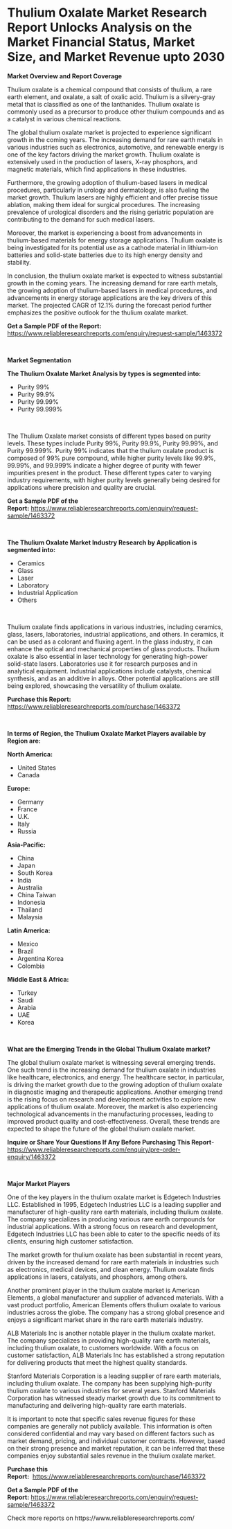 <p><h1>Thulium Oxalate Market Research Report Unlocks Analysis on the Market Financial Status, Market Size, and Market Revenue upto 2030</h1></p><p><strong>Market Overview and Report Coverage</strong></p>
<p><p>Thulium oxalate is a chemical compound that consists of thulium, a rare earth element, and oxalate, a salt of oxalic acid. Thulium is a silvery-gray metal that is classified as one of the lanthanides. Thulium oxalate is commonly used as a precursor to produce other thulium compounds and as a catalyst in various chemical reactions.</p><p>The global thulium oxalate market is projected to experience significant growth in the coming years. The increasing demand for rare earth metals in various industries such as electronics, automotive, and renewable energy is one of the key factors driving the market growth. Thulium oxalate is extensively used in the production of lasers, X-ray phosphors, and magnetic materials, which find applications in these industries.</p><p>Furthermore, the growing adoption of thulium-based lasers in medical procedures, particularly in urology and dermatology, is also fueling the market growth. Thulium lasers are highly efficient and offer precise tissue ablation, making them ideal for surgical procedures. The increasing prevalence of urological disorders and the rising geriatric population are contributing to the demand for such medical lasers.</p><p>Moreover, the market is experiencing a boost from advancements in thulium-based materials for energy storage applications. Thulium oxalate is being investigated for its potential use as a cathode material in lithium-ion batteries and solid-state batteries due to its high energy density and stability.</p><p>In conclusion, the thulium oxalate market is expected to witness substantial growth in the coming years. The increasing demand for rare earth metals, the growing adoption of thulium-based lasers in medical procedures, and advancements in energy storage applications are the key drivers of this market. The projected CAGR of 12.1% during the forecast period further emphasizes the positive outlook for the thulium oxalate market.</p></p>
<p><strong>Get a Sample PDF of the Report:</strong> <a href="https://www.reliableresearchreports.com/enquiry/request-sample/1463372">https://www.reliableresearchreports.com/enquiry/request-sample/1463372</a></p>
<p>&nbsp;</p>
<p><strong>Market Segmentation</strong></p>
<p><strong>The Thulium Oxalate Market Analysis by types is segmented into:</strong></p>
<p><ul><li>Purity 99%</li><li>Purity 99.9%</li><li>Purity 99.99%</li><li>Purity 99.999%</li></ul></p>
<p>&nbsp;</p>
<p><p>The Thulium Oxalate market consists of different types based on purity levels. These types include Purity 99%, Purity 99.9%, Purity 99.99%, and Purity 99.999%. Purity 99% indicates that the thulium oxalate product is composed of 99% pure compound, while higher purity levels like 99.9%, 99.99%, and 99.999% indicate a higher degree of purity with fewer impurities present in the product. These different types cater to varying industry requirements, with higher purity levels generally being desired for applications where precision and quality are crucial.</p></p>
<p><strong>Get a Sample PDF of the Report:</strong>&nbsp;<a href="https://www.reliableresearchreports.com/enquiry/request-sample/1463372">https://www.reliableresearchreports.com/enquiry/request-sample/1463372</a></p>
<p>&nbsp;</p>
<p><strong>The Thulium Oxalate Market Industry Research by Application is segmented into:</strong></p>
<p><ul><li>Ceramics</li><li>Glass</li><li>Laser</li><li>Laboratory</li><li>Industrial Application</li><li>Others</li></ul></p>
<p>&nbsp;</p>
<p><p>Thulium oxalate finds applications in various industries, including ceramics, glass, lasers, laboratories, industrial applications, and others. In ceramics, it can be used as a colorant and fluxing agent. In the glass industry, it can enhance the optical and mechanical properties of glass products. Thulium oxalate is also essential in laser technology for generating high-power solid-state lasers. Laboratories use it for research purposes and in analytical equipment. Industrial applications include catalysts, chemical synthesis, and as an additive in alloys. Other potential applications are still being explored, showcasing the versatility of thulium oxalate.</p></p>
<p><strong>Purchase this Report:</strong>&nbsp; <a href="https://www.reliableresearchreports.com/purchase/1463372">https://www.reliableresearchreports.com/purchase/1463372</a></p>
<p>&nbsp;</p>
<p><strong>In terms of Region, the Thulium Oxalate Market Players available by Region are:</strong></p>
<p>
    <p> <strong> North America: </strong>
        <ul>
            <li>United States</li>
            <li>Canada</li>
        </ul>
        </p> 
    <p> <strong> Europe: </strong>
        <ul>
            <li>Germany</li>
            <li>France</li>
            <li>U.K.</li>
            <li>Italy</li>
            <li>Russia</li>
        </ul>
        </p> 
    <p> <strong> Asia-Pacific: </strong>
        <ul>
            <li>China</li>
            <li>Japan</li>
            <li>South Korea</li>
            <li>India</li>
            <li>Australia</li>
            <li>China Taiwan</li>
            <li>Indonesia</li>
            <li>Thailand</li>
            <li>Malaysia</li>
        </ul>
        </p> 
    <p> <strong> Latin America: </strong>
        <ul>
            <li>Mexico</li>
            <li>Brazil</li>
            <li>Argentina Korea</li>
            <li>Colombia</li>
        </ul>
        </p> 
    <p> <strong> Middle East & Africa: </strong>
        <ul>
            <li>Turkey</li>
            <li>Saudi</li>
            <li>Arabia</li>
            <li>UAE</li>
            <li>Korea</li>
        </ul>
    </p>
    </p>
<p>&nbsp;</p>
<p><strong>What are the Emerging Trends in the Global Thulium Oxalate market?</strong></p>
<p><p>The global thulium oxalate market is witnessing several emerging trends. One such trend is the increasing demand for thulium oxalate in industries like healthcare, electronics, and energy. The healthcare sector, in particular, is driving the market growth due to the growing adoption of thulium oxalate in diagnostic imaging and therapeutic applications. Another emerging trend is the rising focus on research and development activities to explore new applications of thulium oxalate. Moreover, the market is also experiencing technological advancements in the manufacturing processes, leading to improved product quality and cost-effectiveness. Overall, these trends are expected to shape the future of the global thulium oxalate market.</p></p>
<p><strong>Inquire or Share Your Questions If Any Before Purchasing This Report</strong>- <a href="https://www.reliableresearchreports.com/enquiry/pre-order-enquiry/1463372">https://www.reliableresearchreports.com/enquiry/pre-order-enquiry/1463372</a></p>
<p>&nbsp;</p>
<p><strong>Major Market Players</strong></p>
<p><p>One of the key players in the thulium oxalate market is Edgetech Industries LLC. Established in 1995, Edgetech Industries LLC is a leading supplier and manufacturer of high-quality rare earth materials, including thulium oxalate. The company specializes in producing various rare earth compounds for industrial applications. With a strong focus on research and development, Edgetech Industries LLC has been able to cater to the specific needs of its clients, ensuring high customer satisfaction.</p><p>The market growth for thulium oxalate has been substantial in recent years, driven by the increased demand for rare earth materials in industries such as electronics, medical devices, and clean energy. Thulium oxalate finds applications in lasers, catalysts, and phosphors, among others.</p><p>Another prominent player in the thulium oxalate market is American Elements, a global manufacturer and supplier of advanced materials. With a vast product portfolio, American Elements offers thulium oxalate to various industries across the globe. The company has a strong global presence and enjoys a significant market share in the rare earth materials industry.</p><p>ALB Materials Inc is another notable player in the thulium oxalate market. The company specializes in providing high-quality rare earth materials, including thulium oxalate, to customers worldwide. With a focus on customer satisfaction, ALB Materials Inc has established a strong reputation for delivering products that meet the highest quality standards.</p><p>Stanford Materials Corporation is a leading supplier of rare earth materials, including thulium oxalate. The company has been supplying high-purity thulium oxalate to various industries for several years. Stanford Materials Corporation has witnessed steady market growth due to its commitment to manufacturing and delivering high-quality rare earth materials.</p><p>It is important to note that specific sales revenue figures for these companies are generally not publicly available. This information is often considered confidential and may vary based on different factors such as market demand, pricing, and individual customer contracts. However, based on their strong presence and market reputation, it can be inferred that these companies enjoy substantial sales revenue in the thulium oxalate market.</p></p>
<p><strong>Purchase this Report:</strong>&nbsp;&nbsp;<a href="https://www.reliableresearchreports.com/purchase/1463372">https://www.reliableresearchreports.com/purchase/1463372</a></p>
<p></p>
<p><strong>Get a Sample PDF of the Report:</strong>&nbsp;<a href="https://www.reliableresearchreports.com/enquiry/request-sample/1463372">https://www.reliableresearchreports.com/enquiry/request-sample/1463372</a></p>
<p>Check more reports on https://www.reliableresearchreports.com/</p>